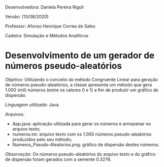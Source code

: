 Desenvolvedora: Daniela Pereira Rigoli

Versão: (13/08/2020)

Professor: Afonso Henrique Correa de Sales

Cadeira: Simulação e Métodos Analíticos

# Desenvolvimento de um gerador de números pseudo-aleatórios

*Objetivo:* Utilizando o conceito do método Congruente Linear para geração de números pseudo-aleatórios, a classe apresenta um método que gera 1.000 (mil) números (entre os valores 0 e 1) a fim de produzir um gráfico de dispersão.

*Linguagem utilizada:* Java

*Arquivos:*
* App.java: aplicação utilizada para gerar os números e armazenar no arquivo texto;
* numeros.txt: arquivo texto com os 1.000 números pseudo-aleatórios produzidos pelo seu método;
* Numeros_Pseudo-Aleatorios.png: gráfico de dispersão destes números.

*Observação:* Os números pseudo-aleatórios do arquivo texto e do gráfico de dispersão foram gerados com a semente 0.3276.